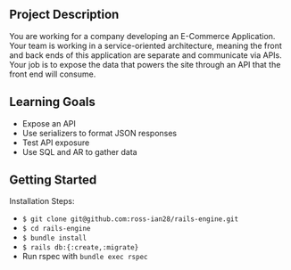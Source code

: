 ## Project Description 
You are working for a company developing an E-Commerce Application. Your team is working in a service-oriented architecture, meaning the front and back ends of this application are separate and communicate via APIs. Your job is to expose the data that powers the site through an API that the front end will consume.

## Learning Goals
* Expose an API 
* Use serializers to format JSON responses 
* Test API exposure 
* Use SQL and AR to gather data

## Getting Started

Installation Steps:
* `$ git clone git@github.com:ross-ian28/rails-engine.git`
* `$ cd rails-engine`
* `$ bundle install`
* `$ rails db:{:create,:migrate}`
* Run rspec with `bundle exec rspec`
